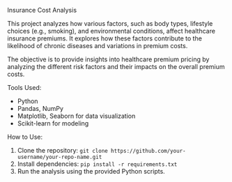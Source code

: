 Insurance Cost Analysis

This project analyzes how various factors, such as body types, lifestyle choices (e.g., smoking), and environmental conditions, affect healthcare insurance premiums. It explores how these factors contribute to the likelihood of chronic diseases and variations in premium costs.

The objective is to provide insights into healthcare premium pricing by analyzing the different risk factors and their impacts on the overall premium costs.

Tools Used:
- Python
- Pandas, NumPy
- Matplotlib, Seaborn for data visualization
- Scikit-learn for modeling

How to Use:
1. Clone the repository: `git clone https://github.com/your-username/your-repo-name.git`
2. Install dependencies: `pip install -r requirements.txt`
3. Run the analysis using the provided Python scripts.
